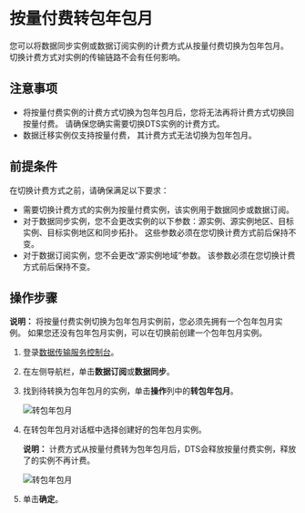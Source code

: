 # 按量付费转包年包月

您可以将数据同步实例或数据订阅实例的计费方式从按量付费切换为包年包月。 切换计费方式对实例的传输链路不会有任何影响。

## 注意事项

-   将按量付费实例的计费方式切换为包年包月后，您将无法再将计费方式切换回按量付费。 请确保您确实需要切换DTS实例的计费方式。
-   数据迁移实例仅支持按量付费， 其计费方式无法切换为包年包月。

## 前提条件

在切换计费方式之前，请确保满足以下要求：

-   需要切换计费方式的实例为按量付费实例，该实例用于数据同步或数据订阅。
-   对于数据同步实例，您不会更改实例的以下参数：源实例、源实例地区、目标实例、目标实例地区和同步拓扑。 这些参数必须在您切换计费方式前后保持不变。
-   对于数据订阅实例，您不会更改“源实例地域”参数。 该参数必须在您切换计费方式前后保持不变。

## 操作步骤

**说明：** 将按量付费实例切换为包年包月实例前，您必须先拥有一个包年包月实例。 如果您还没有包年包月实例，可以在切换前创建一个包年包月实例。

1.  登录[数据传输服务控制台](https://dts-intl.console.aliyun.com/)。
2.  在左侧导航栏，单击**数据订阅**或**数据同步**。
3.  找到待转换为包年包月的实例，单击**操作**列中的**转包年包月**。

    ![转包年包月](https://static-aliyun-doc.oss-cn-hangzhou.aliyuncs.com/assets/img/zh-CN/0731158951/p46638.png)

4.  在转包年包月对话框中选择创建好的包年包月实例。

    **说明：** 计费方式从按量付费转为包年包月后，DTS会释放按量付费实例，释放了的实例不再计费。

    ![转包年包月](https://static-aliyun-doc.oss-cn-hangzhou.aliyuncs.com/assets/img/zh-CN/1731158951/p46639.png)

5.  单击**确定**。

